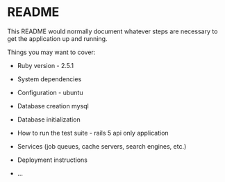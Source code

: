 # README

This README would normally document whatever steps are necessary to get the
application up and running.

Things you may want to cover:

* Ruby version - 2.5.1

* System dependencies

* Configuration - ubuntu

* Database creation mysql

* Database initialization

* How to run the test suite - 
rails 5 api only application

* Services (job queues, cache servers, search engines, etc.)

* Deployment instructions

* ...
